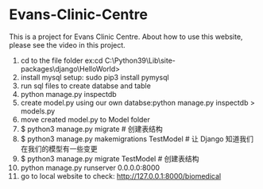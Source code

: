 # Evans-Clinic-Centre
This is a project for Evans Clinic Centre.
About how to use this website, please see the video in this project.
1. cd to the file folder ex:cd C:\Python39\Lib\site-packages\django\HelloWorld>
2. install mysql setup: sudo pip3 install pymysql
3. run sql files to create databse and table
4. python manage.py inspectdb
5. create model.py using our own databse:python manage.py inspectdb > models.py
6. move created model.py to Model folder
7. $ python3 manage.py migrate   # 创建表结构
8. $ python3 manage.py makemigrations TestModel  # 让 Django 知道我们在我们的模型有一些变更
9. $ python3 manage.py migrate TestModel   # 创建表结构
10. python manage.py runserver 0.0.0.0:8000
11. go to local website to check: http://127.0.0.1:8000/biomedical
